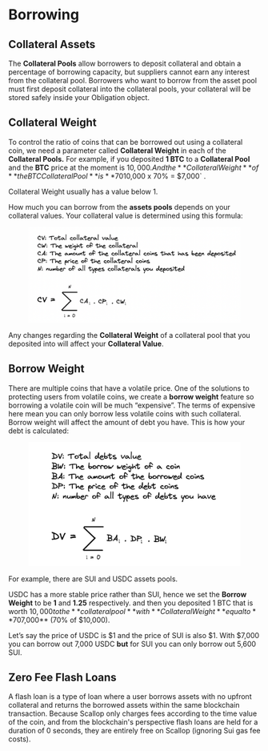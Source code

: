 # Borrowing

## Collateral Assets

The **Collateral Pools** allow borrowers to deposit collateral and obtain a percentage of borrowing capacity, but suppliers cannot earn any interest from the collateral pool. Borrowers who want to borrow from the asset pool must first deposit collateral into the collateral pools, your collateral will be stored safely inside your Obligation object.

## Collateral Weight

To control the ratio of coins that can be borrowed out using a collateral coin, we need a parameter called **Collateral Weight** in each of the **Collateral Pools.** For example, if you deposited **1 BTC** to a **Collateral Pool** and the **BTC** price at the moment is $10,000. And the **Collateral Weight** of **the BTC Collateral Pool** is **70%**. That means you can only borrow out **70%** of your BTC coins value or equal to `$10,000 x 70% = $7,000` .

Collateral Weight usually has a value below 1.

How much you can borrow from the **assets pools** depends on your collateral values. Your collateral value is determined using this formula:

<figure><img src="../.gitbook/assets/image (1) (1) (1).png" alt=""><figcaption></figcaption></figure>

Any changes regarding the **Collateral Weight** of a collateral pool that you deposited into will affect your **Collateral Value**.

## Borrow Weight

There are multiple coins that have a volatile price. One of the solutions to protecting users from volatile coins, we create a **borrow weight** feature so borrowing a volatile coin will be much “expensive”. The terms of expensive here mean you can only borrow less volatile coins with such collateral. Borrow weight will affect the amount of debt you have. This is how your debt is calculated:

<figure><img src="../.gitbook/assets/image (1).png" alt=""><figcaption></figcaption></figure>

For example, there are SUI and USDC assets pools.

USDC has a more stable price rather than SUI, hence we set the **Borrow Weight** to be **1** and **1.25** respectively. and then you deposited 1 BTC that is worth $10,000 to the **collateral pool** with **Collateral Weight** equal to **70%** and your collateral value is **$7,000** (70% of $10,000).

Let’s say the price of USDC is $1 and the price of SUI is also $1. With $7,000 you can borrow out 7,000 USDC **but** for SUI you can only borrow out 5,600 SUI.

## Zero Fee Flash Loans

A flash loan is a type of loan where a user borrows assets with no upfront collateral and returns the borrowed assets within the same blockchain transaction. Because Scallop only charges fees according to the time value of the coin, and from the blockchain's perspective flash loans are held for a duration of 0 seconds, they are entirely free on Scallop (ignoring Sui gas fee costs).
